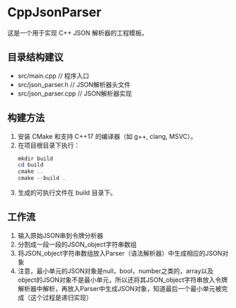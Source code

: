 # CppJsonParser

这是一个用于实现 C++ JSON 解析器的工程模板。

## 目录结构建议

- src/main.cpp         // 程序入口
- src/json_parser.h    // JSON解析器头文件
- src/json_parser.cpp  // JSON解析器实现

## 构建方法

1. 安装 CMake 和支持 C++17 的编译器（如 g++, clang, MSVC）。
2. 在项目根目录下执行：
   ```powershell
   mkdir build
   cd build
   cmake ..
   cmake --build .
   ```
3. 生成的可执行文件在 build 目录下。

## 工作流
1. 输入原始JSON串到令牌分析器
2. 分割成一段一段的JSON_object字符串数组
3. 将JSON_object字符串数组放入Parser（语法解析器）中生成相应的JSON对象
4. 注意，最小单元的JSON对象是null，bool，number之类的，array以及object的JSON对象不是最小单元，所以还将其JSON_object字符串放入令牌解析器中解析，再放入Parser中生成JSON对象，知道最后一个最小单元被完成（这个过程是递归实现）